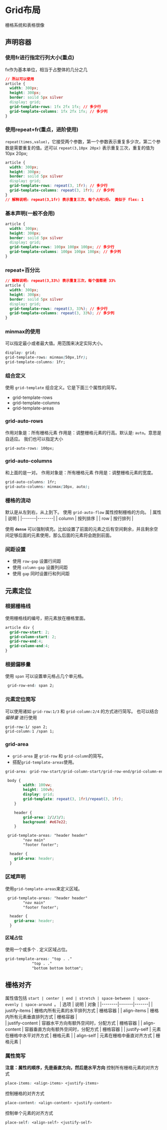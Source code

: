 # Grid布局

栅格系统和表格很像

## 声明容器

### 使用fr进行指定行列大小(重点)

fx作为基本单位，相当于占整体的几分之几

```css
// 所以可以使用 
article {
  width: 300px;
  height: 300px;
  border: soild 5px silver
  display: grid;
  grid-template-rows: 1fx 2fx 1fx; // 多少行
  grid-template-columns: 1fx 2fx 1fx; // 多少列
}
```



### 使用repeat+fr(重点，进阶使用)

`repeat(times,value)`，它接受两个参数，第一个参数表示重复多少次，第二个参数是需要重复的值。还可以 `repeat(3,10px 20px)` 表示重复三次，重复的值为 10px 20px;

```css
article {
  width: 300px;
  height: 300px;
  border: soild 5px silver
  display: grid;
  grid-template-rows: repeat(3, 1fr); // 多少行
  grid-template-columns: repeat(3, 1fr); // 多少列
}
// 解释说明: repeat(3,1fr) 表示重复三次，每个占用1份。 类似于 flex: 1
```



### 基本声明(一般不会用)

```css
article {
  width: 300px;
  height: 300px;
  border: soild 5px silver
  display: grid;
  grid-template-rows: 100px 100px 100px; // 多少行
  grid-template-columns: 100px 100px 100px; // 多少列
}

```



### repeat+百分比

```css
// 解释说明: repeat(3,33%) 表示重复三次，每个值都是 33%
article {
  width: 300px;
  height: 300px;
  border: soild 5px silver
  display: grid;
  grid-template-rows: repeat(3, 33%); // 多少行
  grid-template-columns: repeat(3, 33%); // 多少列
}

```



### minmax的使用
可以指定最小或者最大值。用范围来决定实际大小。
```css
display: grid;
grid-template-rows: minmax(50px,1fr);
grid-template-columns: 1fr;
```



### 组合定义
使用 `grid-template` 组合定义。它是下面三个属性的简写。
* grid-template-rows
* grid-template-columns
* grid-template-areas



### grid-auto-rows
作用对象是：所有栅格元素
作用是：调整栅格元素的行高。默认是: `auto`。意思是自适应。
我们也可以指定大小
```css
grid-auto-rows: 100px;
```



### grid-auto-columns
和上面的是一对。
作用对象是：所有栅格元素
作用是：调整栅格元素的宽度。
```css
grid-auto-columns: 1fr;
grid-auto-columns: minmax(10px, auto);
```




### 栅格的流动
默认是从左到右，从上到下。
使用 `grid-auto-flow` 属性控制栅格的方向。
|  属性  |  说明  |
|-------|--------|
|  column  |  按列排序  |
|  row  |  按行排列  |

使用 **`dense`** 可以强制填充。比如设置了前面的元素之后有空间剩余，并且剩余空间足够后面的元素使用，那么后面的元素将会跑到前面。



### 间距设置
* 使用 `row-gap` 设置行间距
* 使用 `column-gap` 设置列间距
* 使用 `gap` 同时设置行和列间距



## 元素定位

### 根据栅格线
使用栅格线的编号，把元素放在栅格里面。

```css
article div {
  grid-row-start: 2;
  grid-column-start: 2;
  grid-row-end:4;
  grid-column-end:4;
}
```



### 根据偏移量

使用 `span` 可以设置单元格占几个单元格。

```css
 grid-row-end: span 2;
```



### 元素定位简写

可以使用诸如 `grid-row:1/3` 和 `grid-column:2/4` 的方式进行简写。
也可以结合 *偏移量* 进行使用

```css
grid-row:1/ span 2;
grid-column:1 /span 1;
```



### grid-area

* `grid-area` 是 `grid-row` 和 `grid-column`的简写。
* 搭配`grid-template-areas`使用。

```css
grid-area: grid-row-start/grid-column-start/grid-row-end/grid-column-end。
```

```css
 body {
        width: 100vw;
        height: 100vh;
        display: grid;
        grid-template: repeat(3, 1fr)/repeat(3, 1fr);
    }

    header {
        grid-area: 2/2/3/3;
        background: #e67e22;
    }
```

```css
 grid-template-areas: "header header"
        "nav main"
        "footer footer";

  header {
    grid-area: header;
  }
```



### 区域声明

使用`grid-template-areas`来定义区域。
```css
 grid-template-areas: "header header"
        "nav main"
        "footer footer";

  header {
    grid-area: header;
  }
```



#### 区域占位

使用一个或多个 . 定义区域占位。
```css
grid-template-areas: "top . ."
            "top . ."
            "bottom bottom bottom";
```



## 栅格对齐
属性值包括 `start | center | end | stretch | space-between | space-evenly | space-around `。
|  选项  |  说明  |  对象  |
|--------|-------|-------|
|  justify-items  |  栅格内所有元素的水平排列方式  |  栅格容器  |
|  align-items  |  栅格内所有元素垂直排列方式  |  栅格容器  |  
|  justify-content  | 容器水平方向有额外空间时，分配方式  |  栅格容器  |
|  align-content  |  容器垂直方向有额外空间时，分配方式  |  栅格容器  |
|  justify-self  |  元素在栅格中水平对齐方式  |  栅格元素  |
|  align-self  |  元素在栅格中垂直对齐方式  |  栅格元素  |



### 属性简写
**注意：属性的顺序，先是垂直方向，然后是水平方向**
控制所有栅格元素的对齐方式
```css
place-items: <align-items> <justify-items>
```

控制栅格的对齐方式
```css
place-content: <align-content> <justify-content>
```

控制单个元素的对齐方式
```css
place-self: <align-self> <justify-self>
```